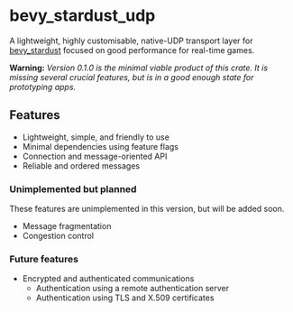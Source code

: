 # bevy_stardust_udp
A lightweight, highly customisable, native-UDP transport layer for [bevy_stardust](https://crates.io/crates/bevy_stardust) focused on good performance for real-time games.

**Warning:** *Version 0.1.0 is the minimal viable product of this crate. It is missing several crucial features, but is in a good enough state for prototyping apps.*

## Features
- Lightweight, simple, and friendly to use
- Minimal dependencies using feature flags
- Connection and message-oriented API
- Reliable and ordered messages

### Unimplemented but planned
These features are unimplemented in this version, but will be added soon.
- Message fragmentation
- Congestion control

### Future features
- Encrypted and authenticated communications
    - Authentication using a remote authentication server
    - Authentication using TLS and X.509 certificates
